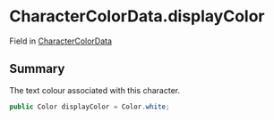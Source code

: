 # CharacterColorData.displayColor

Field in [CharacterColorData](/docs/api/csharp/yarn.unity.charactercolorview.charactercolordata.md)

## Summary


The text colour associated with this character.


```csharp
public Color displayColor = Color.white;
```

